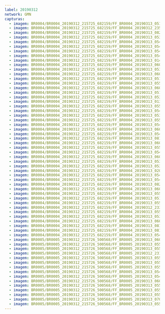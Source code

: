 ```yaml
---
label: 20190312
network: GMN
capturas:
  - imagem: BR0004/BR0004_20190312_215725_682159/FF_BR0004_20190313_051436_915_0519424.fits_maxpixel.jpg
  - imagem: BR0004/BR0004_20190312_215725_682159/FF_BR0004_20190312_235406_492_0136960.fits_maxpixel.jpg
  - imagem: BR0004/BR0004_20190312_215725_682159/FF_BR0004_20190313_082809_322_0750080.fits_maxpixel.jpg
  - imagem: BR0004/BR0004_20190312_215725_682159/FF_BR0004_20190313_053551_624_0544512.fits_maxpixel.jpg
  - imagem: BR0004/BR0004_20190312_215725_682159/FF_BR0004_20190313_054648_835_0557568.fits_maxpixel.jpg
  - imagem: BR0004/BR0004_20190312_215725_682159/FF_BR0004_20190313_054740_184_0558592.fits_maxpixel.jpg
  - imagem: BR0004/BR0004_20190312_215725_682159/FF_BR0004_20190313_054623_303_0557056.fits_maxpixel.jpg
  - imagem: BR0004/BR0004_20190312_215725_682159/FF_BR0004_20190313_054544_625_0556288.fits_maxpixel.jpg
  - imagem: BR0004/BR0004_20190312_215725_682159/FF_BR0004_20190313_014357_706_0268032.fits_maxpixel.jpg
  - imagem: BR0004/BR0004_20190312_215725_682159/FF_BR0004_20190313_060120_186_0574976.fits_maxpixel.jpg
  - imagem: BR0004/BR0004_20190312_215725_682159/FF_BR0004_20190313_053655_677_0545792.fits_maxpixel.jpg
  - imagem: BR0004/BR0004_20190312_215725_682159/FF_BR0004_20190313_060406_709_0578304.fits_maxpixel.jpg
  - imagem: BR0004/BR0004_20190312_215725_682159/FF_BR0004_20190313_051639_219_0521472.fits_maxpixel.jpg
  - imagem: BR0004/BR0004_20190312_215725_682159/FF_BR0004_20190313_055859_282_0572160.fits_maxpixel.jpg
  - imagem: BR0004/BR0004_20190312_215725_682159/FF_BR0004_20190313_060438_812_0578816.fits_maxpixel.jpg
  - imagem: BR0004/BR0004_20190312_215725_682159/FF_BR0004_20190313_051542_604_0520704.fits_maxpixel.jpg
  - imagem: BR0004/BR0004_20190312_215725_682159/FF_BR0004_20190313_053642_866_0545536.fits_maxpixel.jpg
  - imagem: BR0004/BR0004_20190312_215725_682159/FF_BR0004_20190313_013652_014_0259584.fits_maxpixel.jpg
  - imagem: BR0004/BR0004_20190312_215725_682159/FF_BR0004_20190313_055716_815_0570112.fits_maxpixel.jpg
  - imagem: BR0004/BR0004_20190312_215725_682159/FF_BR0004_20190313_054502_905_0555520.fits_maxpixel.jpg
  - imagem: BR0004/BR0004_20190312_215725_682159/FF_BR0004_20190313_053538_825_0544256.fits_maxpixel.jpg
  - imagem: BR0004/BR0004_20190312_215725_682159/FF_BR0004_20190313_055912_089_0572416.fits_maxpixel.jpg
  - imagem: BR0004/BR0004_20190312_215725_682159/FF_BR0004_20190313_054437_283_0555008.fits_maxpixel.jpg
  - imagem: BR0004/BR0004_20190312_215725_682159/FF_BR0004_20190313_060028_952_0573952.fits_maxpixel.jpg
  - imagem: BR0004/BR0004_20190312_215725_682159/FF_BR0004_20190313_054358_848_0554240.fits_maxpixel.jpg
  - imagem: BR0004/BR0004_20190312_215725_682159/FF_BR0004_20190313_081242_109_0731648.fits_maxpixel.jpg
  - imagem: BR0004/BR0004_20190312_215725_682159/FF_BR0004_20190313_060016_130_0573696.fits_maxpixel.jpg
  - imagem: BR0004/BR0004_20190312_215725_682159/FF_BR0004_20190313_055729_614_0570368.fits_maxpixel.jpg
  - imagem: BR0004/BR0004_20190312_215725_682159/FF_BR0004_20190313_054424_476_0554752.fits_maxpixel.jpg
  - imagem: BR0004/BR0004_20190312_215725_682159/FF_BR0004_20190313_060107_375_0574720.fits_maxpixel.jpg
  - imagem: BR0004/BR0004_20190312_215725_682159/FF_BR0004_20190313_053708_492_0546048.fits_maxpixel.jpg
  - imagem: BR0004/BR0004_20190312_215725_682159/FF_BR0004_20190313_053604_438_0544768.fits_maxpixel.jpg
  - imagem: BR0004/BR0004_20190312_215725_682159/FF_BR0004_20190313_020154_956_0289280.fits_maxpixel.jpg
  - imagem: BR0004/BR0004_20190312_215725_682159/FF_BR0004_20190313_054515_812_0555776.fits_maxpixel.jpg
  - imagem: BR0004/BR0004_20190312_215725_682159/FF_BR0004_20190313_054714_494_0558080.fits_maxpixel.jpg
  - imagem: BR0004/BR0004_20190312_215725_682159/FF_BR0004_20190313_082822_110_0750336.fits_maxpixel.jpg
  - imagem: BR0004/BR0004_20190312_215725_682159/FF_BR0004_20190313_060451_598_0579072.fits_maxpixel.jpg
  - imagem: BR0004/BR0004_20190312_215725_682159/FF_BR0004_20190313_055156_410_0563712.fits_maxpixel.jpg
  - imagem: BR0004/BR0004_20190312_215725_682159/FF_BR0004_20190313_051715_279_0522240.fits_maxpixel.jpg
  - imagem: BR0004/BR0004_20190312_215725_682159/FF_BR0004_20190313_055742_421_0570624.fits_maxpixel.jpg
  - imagem: BR0004/BR0004_20190312_215725_682159/FF_BR0004_20190312_233503_325_0114176.fits_maxpixel.jpg
  - imagem: BR0004/BR0004_20190312_215725_682159/FF_BR0004_20190313_055143_553_0563456.fits_maxpixel.jpg
  - imagem: BR0004/BR0004_20190312_215725_682159/FF_BR0004_20190313_053526_022_0544000.fits_maxpixel.jpg
  - imagem: BR0004/BR0004_20190312_215725_682159/FF_BR0004_20190313_060353_911_0578048.fits_maxpixel.jpg
  - imagem: BR0004/BR0004_20190312_215725_682159/FF_BR0004_20190313_081254_893_0731904.fits_maxpixel.jpg
  - imagem: BR0004/BR0004_20190312_215725_682159/FF_BR0004_20190313_081307_694_0732160.fits_maxpixel.jpg
  - imagem: BR0004/BR0004_20190312_215725_682159/FF_BR0004_20190313_054450_085_0555264.fits_maxpixel.jpg
  - imagem: BR0005/BR0005_20190312_215726_500568/FF_BR0005_20190313_060318_682_0574720.fits_maxpixel.jpg
  - imagem: BR0005/BR0005_20190312_215726_500568/FF_BR0005_20190313_055819_153_0568832.fits_maxpixel.jpg
  - imagem: BR0005/BR0005_20190312_215726_500568/FF_BR0005_20190313_055253_800_0562432.fits_maxpixel.jpg
  - imagem: BR0005/BR0005_20190312_215726_500568/FF_BR0005_20190312_231036_223_0084992.fits_maxpixel.jpg
  - imagem: BR0005/BR0005_20190312_215726_500568/FF_BR0005_20190313_055423_474_0564224.fits_maxpixel.jpg
  - imagem: BR0005/BR0005_20190312_215726_500568/FF_BR0005_20190313_055436_275_0564480.fits_maxpixel.jpg
  - imagem: BR0005/BR0005_20190312_215726_500568/FF_BR0005_20190313_055240_985_0562176.fits_maxpixel.jpg
  - imagem: BR0005/BR0005_20190312_215726_500568/FF_BR0005_20190313_054932_299_0558848.fits_maxpixel.jpg
  - imagem: BR0005/BR0005_20190312_215726_500568/FF_BR0005_20190313_054945_103_0559104.fits_maxpixel.jpg
  - imagem: BR0005/BR0005_20190312_215726_500568/FF_BR0005_20190313_060331_527_0574976.fits_maxpixel.jpg
  - imagem: BR0005/BR0005_20190312_215726_500568/FF_BR0005_20190313_055806_338_0568576.fits_maxpixel.jpg
  - imagem: BR0005/BR0005_20190312_215726_500568/FF_BR0005_20190313_055844_773_0569344.fits_maxpixel.jpg
  - imagem: BR0005/BR0005_20190312_215726_500568/FF_BR0005_20190313_055831_955_0569088.fits_maxpixel.jpg
  - imagem: BR0005/BR0005_20190312_215726_500568/FF_BR0005_20190313_070409_133_0647424.fits_maxpixel.jpg
  - imagem: BR0005/BR0005_20190312_215726_500568/FF_BR0005_20190313_055753_534_0568320.fits_maxpixel.jpg
---
```

